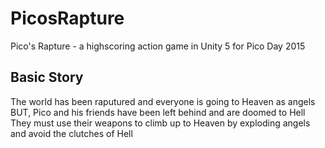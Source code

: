 # PicosRapture
Pico's Rapture - a highscoring action game in Unity 5 for Pico Day 2015

## Basic Story  
The world has been raputured and everyone is going to Heaven as angels  
BUT, Pico and his friends have been left behind and are doomed to Hell  
They must use their weapons to climb up to Heaven by exploding angels and avoid the clutches of Hell
